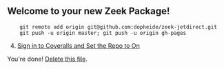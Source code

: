 ## Welcome to your new Zeek Package!



        git remote add origin git@github.com:dopheide/zeek-jetdirect.git
        git push -u origin master; git push -u origin gh-pages

4. [Sign in to Coveralls and Set the Repo to On](https://coveralls.io/repos/new)

You're done! [Delete this file](https://github.com/dopheide/zeek-jetdirect/delete/master/README.md).
